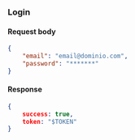### Login


#### Request body

```json
{
	"email": "email@dominio.com",
	"password": "*******"
}
```

#### Response 


```json
{
	success: true,
	token: "$TOKEN"
}
```